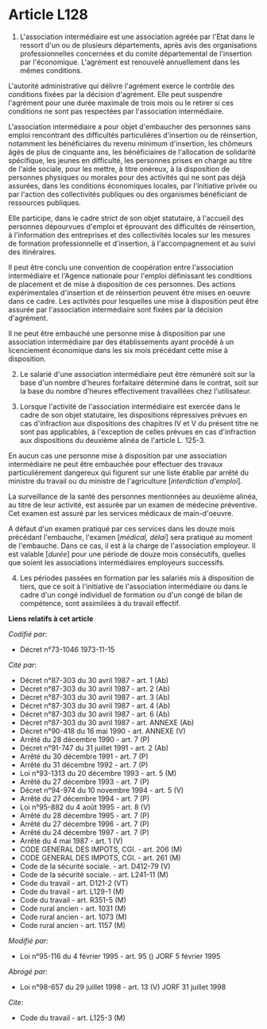 # Article L128

1. L'association intermédiaire est une association agréée par l'Etat dans le ressort d'un ou de plusieurs départements, après
avis des organisations professionnelles concernées et du comité départemental de l'insertion par l'économique. L'agrément est
renouvelé annuellement dans les mêmes conditions.

L'autorité administrative qui délivre l'agrément exerce le contrôle des conditions fixées par la décision d'agrément. Elle
peut suspendre l'agrément pour une durée maximale de trois mois ou le retirer si ces conditions ne sont pas respectées par
l'association intermédiaire.

L'association intermédiaire a pour objet d'embaucher des personnes sans emploi rencontrant des difficultés particulières
d'insertion ou de réinsertion, notamment les bénéficiaires du revenu minimum d'insertion, les chômeurs âgés de plus de
cinquante ans, les bénéficiaires de l'allocation de solidarité spécifique, les jeunes en difficulté, les personnes prises en
charge au titre de l'aide sociale, pour les mettre, à titre onéreux, à la disposition de personnes physiques ou morales pour
des activités qui ne sont pas déjà assurées, dans les conditions économiques locales, par l'initiative privée ou par l'action
des collectivités publiques ou des organismes bénéficiant de ressources publiques.

Elle participe, dans le cadre strict de son objet statutaire, à l'accueil des personnes dépourvues d'emploi et éprouvant des
difficultés de réinsertion, à l'information des entreprises et des collectivités locales sur les mesures de formation
professionnelle et d'insertion, à l'accompagnement et au suivi des itinéraires.

Il peut être conclu une convention de coopération entre l'association intermédiaire et l'Agence nationale pour l'emploi
définissant les conditions de placement et de mise à disposition de ces personnes. Des actions expérimentales d'insertion et
de réinsertion peuvent être mises en oeuvre dans ce cadre. Les activités pour lesquelles une mise à disposition peut être
assurée par l'association intermédiaire sont fixées par la décision d'agrément.

Il ne peut être embauché une personne mise à disposition par une association intermédiaire par des établissements ayant
procédé à un licenciement économique dans les six mois précédant cette mise à disposition.

2. Le salarié d'une association intermédiaire peut être rémunéré soit sur la base d'un nombre d'heures forfaitaire déterminé
dans le contrat, soit sur la base du nombre d'heures effectivement travaillées chez l'utilisateur.

3. Lorsque l'activité de l'association intermédiaire est exercée dans le cadre de son objet statutaire, les dispositions
répressives prévues en cas d'infraction aux dispositions des chapitres IV et V du présent titre ne sont pas applicables, à
l'exception de celles prévues en cas d'infraction aux dispositions du deuxième alinéa de l'article L. 125-3.

En aucun cas une personne mise à disposition par une association intermédiaire ne peut être embauchée pour effectuer des
travaux particulièrement dangereux qui figurent sur une liste établie par arrêté du ministre du travail ou du ministre de
l'agriculture [*interdiction d'emploi*].

La surveillance de la santé des personnes mentionnées au deuxième alinéa, au titre de leur activité, est assurée par un
examen de médecine préventive. Cet examen est assuré par les services médicaux de main-d'oeuvre.

A défaut d'un examen pratiqué par ces services dans les douze mois précédant l'embauche, l'examen [*médical, délai*] sera
pratiqué au moment de l'embauche. Dans ce cas, il est à la charge de l'association employeur. Il est valable [*durée*] pour
une période de douze mois consécutifs, quelles que soient les associations intermédiaires employeurs successifs.

4. Les périodes passées en formation par les salariés mis à disposition de tiers, que ce soit à l'initiative de l'association
intermédiaire ou dans le cadre d'un congé individuel de formation ou d'un congé de bilan de compétence, sont assimilées à du
travail effectif.

**Liens relatifs à cet article**

_Codifié par_:

  - Décret n°73-1046 1973-11-15

_Cité par_:

  - Décret n°87-303 du 30 avril 1987 - art. 1 (Ab)
  - Décret n°87-303 du 30 avril 1987 - art. 2 (Ab)
  - Décret n°87-303 du 30 avril 1987 - art. 3 (Ab)
  - Décret n°87-303 du 30 avril 1987 - art. 4 (Ab)
  - Décret n°87-303 du 30 avril 1987 - art. 6 (Ab)
  - Décret n°87-303 du 30 avril 1987 - art. ANNEXE (Ab)
  - Décret n°90-418 du 16 mai 1990 - art. ANNEXE (V)
  - Arrêté du 28 décembre 1990 - art. 7 (P)
  - Décret n°91-747 du 31 juillet 1991 - art. 2 (Ab)
  - Arrêté du 30 décembre 1991 - art. 7 (P)
  - Arrêté du 31 décembre 1992 - art. 7 (P)
  - Loi n°93-1313 du 20 décembre 1993 - art. 5 (M)
  - Arrêté du 27 décembre 1993 - art. 7 (P)
  - Décret n°94-974 du 10 novembre 1994 - art. 5 (V)
  - Arrêté du 27 décembre 1994 - art. 7 (P)
  - Loi n°95-882 du 4 août 1995 - art. 8 (V)
  - Arrêté du 28 décembre 1995 - art. 7 (P)
  - Arrêté du 27 décembre 1996 - art. 7 (P)
  - Arrêté du 24 décembre 1997 - art. 7 (P)
  - Arrêté du 4 mai 1987 - art. 1 (V)
  - CODE GENERAL DES IMPOTS, CGI. - art. 206 (M)
  - CODE GENERAL DES IMPOTS, CGI. - art. 261 (M)
  - Code de la sécurité sociale. - art. D412-79 (V)
  - Code de la sécurité sociale. - art. L241-11 (M)
  - Code du travail - art. D121-2 (VT)
  - Code du travail - art. L129-1 (M)
  - Code du travail - art. R351-5 (M)
  - Code rural ancien - art. 1031 (M)
  - Code rural ancien - art. 1073 (M)
  - Code rural ancien - art. 1157 (M)

_Modifié par_:

  - Loi n°95-116 du 4 février 1995 - art. 95 () JORF 5 février 1995

_Abrogé par_:

  - Loi n°98-657 du 29 juillet 1998 - art. 13 (V) JORF 31 juillet 1998

_Cite_:

  - Code du travail - art. L125-3 (M)
